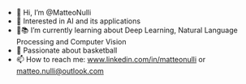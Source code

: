 - 👋 Hi, I’m @MatteoNulli
- 👀 Interested in AI and its applications
- 🌱📚 I’m currently learning about Deep Learning, Natural Language Processing and Computer Vision
- 🏀 Passionate about basketball
- 📫 How to reach me: www.linkedin.com/in/matteonulli or  matteo.nulli@outlook.com



<!---
MatteoNulli/MatteoNulli is a ✨ special ✨ repository because its `README.md` (this file) appears on your GitHub profile.
You can click the Preview link to take a look at your changes. to add one day: 💞️ I’m looking to collaborate on ...
--->
